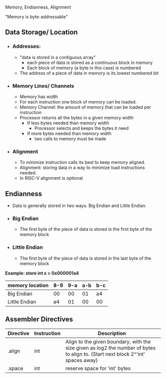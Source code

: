 Memory, Endianness, Alignment

"Memory is byte-addressable"

## Data Storage/ Location
- ### Addresses:
	- "data is stored in a contiguous array"
		- each piece of data is stored as a continuous block in memory
		- Each block of memory (a byte in this case) is numbered
	- The address of a piece of data in memory is its lowest numbered bit
- ### Memory Lines/ Channels
	- Memory has width
	- For each instruction one block of memory can be loaded.
	- Memory Channel: the amount of memory that can be loaded per instruction
	- Processor returns all the bytes in a given memory width
		- If less bytes needed than memory width
			- Processor selects and keeps the bytes it need
		- If more bytes needed than memory width
			- two calls to memory must be made 
- ### Alignment
	- To minimize instruction calls its best to keep memory aligned.
	- Alignment: storing data in a way to minimize load instructions needed.
	- In RISC-V alignment is optional 

## Endianness
- Data is generally stored in two ways. Big Endian and Little Endian.
- ### Big Endian 
	- The first byte of the piece of data is stored in the first byte of the memory block
- ### Little Endian
	- The first byte of the piece of data is stored in the last byte of the memory block

**Example: store int x = 0x000001a4**

|memory location|8-9|9-a|a-b|b-c|
|---|---|---|---|---|
|Big Endian|00|00|01|a4|
|Little Endian|a4|01|00|00|

## Assembler Directives

| Directive | Instruction | Description |
| ---------- | ------------ | -----------|
| .align | int |  Align to the given boundary, with the size given as log2 the number of bytes to align to. (Start next block 2^'int' spaces away) |
| .space | int | reserve space for 'int' bytes | 

